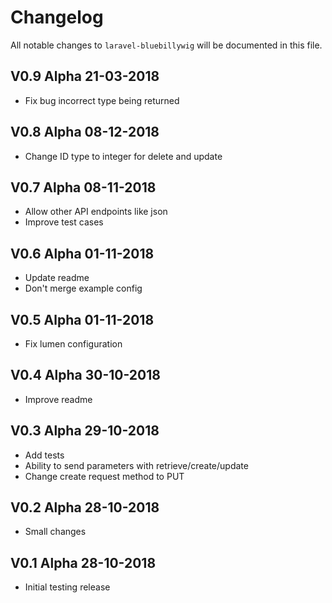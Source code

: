 # Changelog

All notable changes to `laravel-bluebillywig` will be documented in this file.

## V0.9 Alpha  21-03-2018

- Fix bug incorrect type being returned

## V0.8 Alpha  08-12-2018

- Change ID type to integer for delete and update

## V0.7 Alpha  08-11-2018

- Allow other API endpoints like json
- Improve test cases

## V0.6 Alpha  01-11-2018

- Update readme
- Don't merge example config

## V0.5 Alpha  01-11-2018

- Fix lumen configuration

## V0.4 Alpha  30-10-2018

- Improve readme

## V0.3 Alpha  29-10-2018

- Add tests
- Ability to send parameters with retrieve/create/update
- Change create request method to PUT

## V0.2 Alpha  28-10-2018

- Small changes


## V0.1 Alpha  28-10-2018

- Initial testing release
